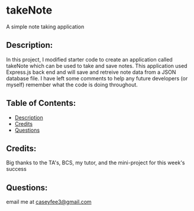 # takeNote
A simple note taking application

## Description: 
In this project, I modified starter code to create an application called takeNote which can be used to take and save notes. This application used Express.js back end and will save and retreive note data from a JSON database file. I have left some comments to help any future developers (or myself) remember what the code is doing throughout.

## Table of Contents: 
- [Description](#description) 
- [Credits](#credits) 
- [Questions](#questions)

## Credits: 
Big thanks to the TA's, BCS, my tutor, and the mini-project for this week's success

## Questions:
email me at caseyfee3@gmail.com